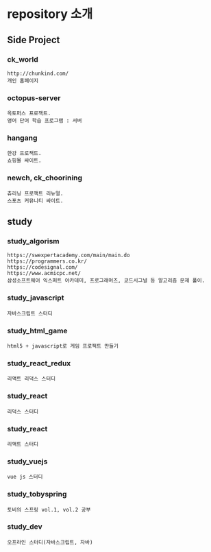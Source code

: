 # repository 소개

## Side Project

### ck_world
```
http://chunkind.com/
개인 홈페이지
```

### octopus-server
```
옥토퍼스 프로잭트.
영어 단어 학습 프로그램 : 서버
```

### hangang
```
한강 프로잭트.
쇼핑몰 싸이트.
```

### newch, ck_choorining
```
츄리닝 프로잭트 리뉴얼.
스포츠 커뮤니티 싸이트.
```

## study

### study_algorism
```
https://swexpertacademy.com/main/main.do
https://programmers.co.kr/
https://codesignal.com/
https://www.acmicpc.net/
삼성소프트웨어 익스퍼트 아카데미, 프로그래머즈, 코드시그널 등 알고리즘 문제 풀이.
```

### study_javascript
```
자바스크립트 스터디
```

### study_html_game
```
html5 + javascript로 게임 프로잭트 만들기
```

### study_react_redux
```
리액트 리덕스 스터디
```

### study_react
```
리덕스 스터디
```

### study_react
```
리액트 스터디
```

### study_vuejs
```
vue js 스터디
```

### study_tobyspring
```
토비의 스프링 vol.1, vol.2 공부
```

### study_dev
```
오프라인 스터디(자바스크립트, 자바)
```
